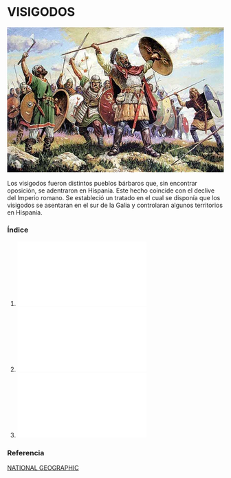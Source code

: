 # VISIGODOS

![VISIGODOS](img/visigodos.jpg)

Los visigodos fueron distintos pueblos bárbaros que, sin encontrar oposición, se
adentraron en Hispania. Este hecho coincide con el declive del Imperio romano. Se
estableció un tratado en el cual se disponía que los visigodos se asentaran en el sur de
la Galia y controlaran algunos territorios en Hispania.

### Índice

1. ![Época](epoca.md)
2. ![Arquitectura](arquitectura.md)
3. ![Obras más significativas](obras.md)

### Referencia

[NATIONAL GEOGRAPHIC](https://historia.nationalgeographic.com.es/temas/visigodos)


